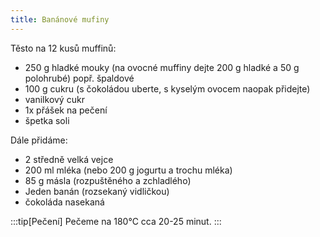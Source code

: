 ```yaml
---
title: Banánové mufiny
---
```


Těsto na 12 kusů muffinů:

* 250 g hladké mouky (na ovocné muffiny dejte 200 g hladké a 50 g polohrubé) popř. špaldové
* 100 g cukru (s čokoládou uberte, s kyselým ovocem naopak přidejte)
* vanilkový cukr
* 1x přášek na pečení
* špetka soli

Dále přidáme:

* 2 středně velká vejce
* 200 ml mléka (nebo 200 g jogurtu a trochu mléka)
* 85 g másla (rozpuštěného a zchladlého)
* Jeden banán (rozsekaný vidličkou)
* čokoláda nasekaná

:::tip[Pečení]
Pečeme na 180°C cca 20-25 minut.
:::